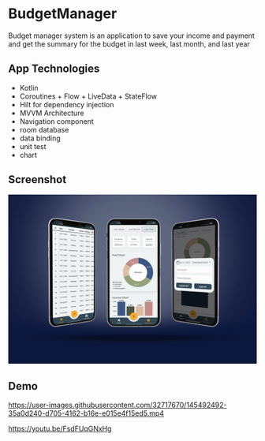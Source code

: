 # BudgetManager
Budget manager system is an application to save your income and payment and get the summary for the budget in last week, last month, and last year 

## App Technologies
* Kotlin 
*  Coroutines + Flow + LiveData + StateFlow
* Hilt for dependency injection
* MVVM Architecture
* Navigation component
* room database
* data binding
* unit test
* chart

## Screenshot

![Alt text](https://github.com/Ahmed7Elsawy/BudgetManager/blob/master/budget.png?raw=true "Optional Title")


## Demo

https://user-images.githubusercontent.com/32717670/145492492-35a0d240-d705-4162-b16e-e015e4f15ed5.mp4


https://youtu.be/FsdFUqGNxHg
